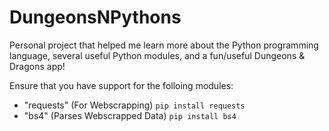 # DungeonsNPythons
Personal project that helped me learn more about the Python programming language, several useful Python modules, and a fun/useful Dungeons &amp; Dragons app! 

Ensure that you have support for the folloing modules:
- "requests" (For Webscrapping)   `pip install requests`
- "bs4" (Parses Webscrapped Data) `pip install bs4`
